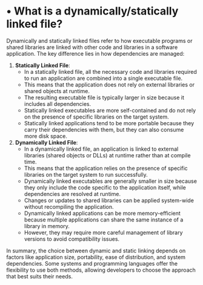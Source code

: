 # • What is a dynamically/statically linked file?

Dynamically and statically linked files refer to how executable programs or shared libraries are linked with other code and libraries in a software application. The key difference lies in how dependencies are managed:

1. **Statically Linked File**:
    - In a statically linked file, all the necessary code and libraries required to run an application are combined into a single executable file.
    - This means that the application does not rely on external libraries or shared objects at runtime.
    - The resulting executable file is typically larger in size because it includes all dependencies.
    - Statically linked executables are more self-contained and do not rely on the presence of specific libraries on the target system.
    - Statically linked applications tend to be more portable because they carry their dependencies with them, but they can also consume more disk space.
2. **Dynamically Linked File**:
    - In a dynamically linked file, an application is linked to external libraries (shared objects or DLLs) at runtime rather than at compile time.
    - This means that the application relies on the presence of specific libraries on the target system to run successfully.
    - Dynamically linked executables are generally smaller in size because they only include the code specific to the application itself, while dependencies are resolved at runtime.
    - Changes or updates to shared libraries can be applied system-wide without recompiling the application.
    - Dynamically linked applications can be more memory-efficient because multiple applications can share the same instance of a library in memory.
    - However, they may require more careful management of library versions to avoid compatibility issues.

In summary, the choice between dynamic and static linking depends on factors like application size, portability, ease of distribution, and system dependencies. Some systems and programming languages offer the flexibility to use both methods, allowing developers to choose the approach that best suits their needs.
